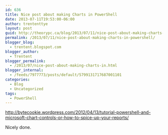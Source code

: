 ```yaml
---
id: 636
title: Nice post about making Charts in PowerShell
date: 2013-07-11T19:53:00-06:00
author: trententtye
layout: post
guid: http://theorypc.ca/blog/2013/07/11/nice-post-about-making-charts-in-powershell/
permalink: /2013/07/11/nice-post-about-making-charts-in-powershell/
blogger_blog:
  - trentent.blogspot.com
blogger_author:
  - Trentent
blogger_permalink:
  - /2013/07/nice-post-about-making-charts-in.html
blogger_internal:
  - /feeds/7977773/posts/default/5799131717687001101
categories:
  - Blog
  - Uncategorized
tags:
  - PowerShell
---
```

<http://bytecookie.wordpress.com/2012/04/13/tutorial-powershell-and-microsoft-chart-controls-or-how-to-spice-up-your-reports/>

Nicely done.

<!-- AddThis Advanced Settings generic via filter on the_content -->

<!-- AddThis Share Buttons generic via filter on the_content -->